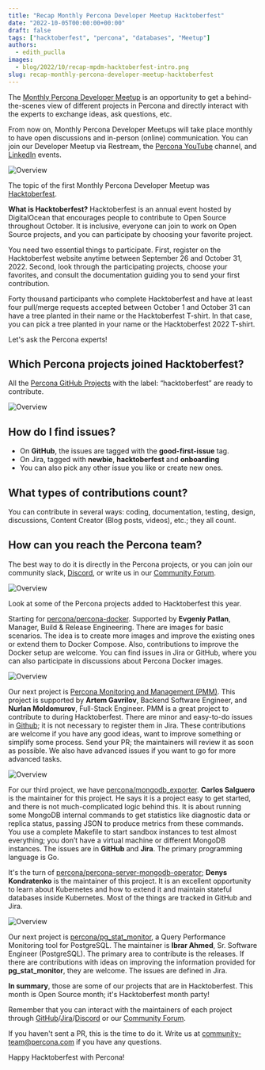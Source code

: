 ```yaml
---
title: "Recap Monthly Percona Developer Meetup Hacktoberfest"
date: "2022-10-05T00:00:00+00:00"
draft: false
tags: ["hacktoberfest", "percona", "databases", "Meetup"]
authors:
  - edith_puclla
images:
  - blog/2022/10/recap-mpdm-hacktoberfest-intro.png
slug: recap-monthly-percona-developer-meetup-hacktoberfest
---
```


The [Monthly Percona Developer Meetup](https://percona.community/blog/2022/09/26/monthly-percona-developer-meetup/) is an opportunity to get a behind-the-scenes view of different projects in Percona and directly interact with the experts to exchange ideas, ask questions, etc.

From now on, Monthly Percona Developer Meetups will take place monthly to have open discussions and in-person (online) communication. You can join our Developer Meetup via Restream, the [Percona YouTube](https://www.youtube.com/channel/UCLJ0Ok4HeUBrRYF4irturVA) channel, and [LinkedIn](https://www.linkedin.com/company/percona/) events.

![Overview](blog/2022/10/recap-mpdm-hacktoberfest-intro.png)

The topic of the first Monthly Percona Developer Meetup was [Hacktoberfest](https://hacktoberfest.com/).

**What is Hacktoberfest?** Hacktoberfest is an annual event hosted by DigitalOcean that encourages people to contribute to Open Source throughout October. It is inclusive, everyone can join to work on Open Source projects, and you can participate by choosing your favorite project.

You need two essential things to participate. First, register on the Hacktoberfest website anytime between September 26 and October 31, 2022. Second, look through the participating projects, choose your favorites, and consult the documentation guiding you to send your first contribution.

Forty thousand participants who complete Hacktoberfest and have at least four pull/merge requests accepted between October 1 and October 31 can have a tree planted in their name or the Hacktoberfest T-shirt. In that case, you can pick a tree planted in your name or the Hacktoberfest 2022 T-shirt.

Let's ask the Percona experts!

## Which Percona projects joined Hacktoberfest?

All the [Percona GitHub Projects](https://github.com/search?q=org%3Apercona+hacktoberfest) with the label: “hacktoberfest” are ready to contribute.

![Overview](blog/2022/10/recap-mpdm-hacktoberfest-youtube.png)

## How do I find issues?

- On **GitHub**, the issues are tagged with the **good-first-issue** tag.
- On Jira, tagged with **newbie**, **hacktoberfest** and **onboarding**
- You can also pick any other issue you like or create new ones.

## What types of contributions count?

You can contribute in several ways: coding, documentation, testing, design, discussions, Content Creator (Blog posts, videos), etc.; they all count.

## How can you reach the Percona team?

The best way to do it is directly in the Percona projects, or you can join our community slack, [Discord](https://discord.com/channels/808660945513611334/1019608914683244635), or write us in our [Community Forum](https://forums.percona.com/).

![Overview](blog/2022/10/recap-mdpdm-hacktoberfest-repositories.png)

Look at some of the Percona projects added to Hacktoberfest this year.

Starting for [percona/percona-docker](https://github.com/percona/percona-docker). Supported by **Evgeniy Patlan**, Manager, Build & Release Engineering. There are images for basic scenarios. The idea is to create more images and improve the existing ones or extend them to Docker Compose. Also, contributions to improve the Docker setup are welcome. You can find issues in Jira or GitHub, where you can also participate in discussions about Percona Docker images.

![Overview](blog/2022/10/recap-percona-docker.png)

Our next project is [Percona Monitoring and Management (PMM)](https://github.com/percona/pmm). This project is supported by **Artem Gavrilov**, Backend Software Engineer, and **Nurlan Moldomurov**, Full-Stack Engineer. PMM is a great project to contribute to during Hacktoberfest. There are minor and easy-to-do issues in [Github](https://github.com/percona/pmm/issues); it is not necessary to register them in Jira. These contributions are welcome if you have any good ideas, want to improve something or simplify some process. Send your PR; the maintainers will review it as soon as possible. We also have advanced issues if you want to go for more advanced tasks.

![Overview](blog/2022/10/recap-pmm.png)

For our third project, we have [percona/mongodb_exporter](https://github.com/percona/mongodb_exporter). **Carlos Salguero** is the maintainer for this project. He says it is a project easy to get started, and there is not much-complicated logic behind this.
It is about running some MongoDB internal commands to get statistics like diagnostic data or replica status, passing JSON to produce metrics from these commands. You use a complete Makefile to start sandbox instances to test almost everything; you don’t have a virtual machine or different MongoDB instances. The issues are in **GitHub** and **Jira**. The primary programming language is Go.

It's the turn of [percona/percona-server-mongodb-operator](https://github.com/percona/percona-server-mongodb-operator); **Denys Kondratenko** is the maintainer of this project. It is an excellent opportunity to learn about Kubernetes and how to extend it and maintain stateful databases inside Kubernetes. Most of the things are tracked in GitHub and Jira.

![Overview](blog/2022/10/recap-operator.png)

Our next project is [percona/pg_stat_monitor](https://github.com/percona/pg_stat_monitor), a Query Performance Monitoring tool for PostgreSQL. The maintainer is **Ibrar Ahmed**, Sr. Software Engineer (PostgreSQL). The primary area to contribute is the releases. If there are contributions with ideas on improving the information provided for **pg_stat_monitor**, they are welcome. The issues are defined in Jira.

**In summary**, those are some of our projects that are in Hacktoberfest.
This month is Open Source month; it's Hacktoberfest month party!

Remember that you can interact with the maintainers of each project through [GitHub](https://github.com/search?q=org%3Apercona+hacktoberfest)/[Jira](https://jira.percona.com/browse/DISTMYSQL-228?filter=-4)/[Discord](https://discord.com/channels/808660945513611334/1019608914683244635) or our [Community Forum](https://forums.percona.com/).

If you haven't sent a PR, this is the time to do it. Write us at community-team@percona.com if you have any questions.

Happy Hacktoberfest with Percona!
